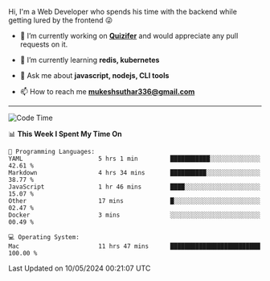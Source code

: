 Hi, I'm a Web Developer who spends his time with the backend while getting lured by the frontend 😜

- 🔭 I’m currently working on **[Quizifer](https://github.com/SutharMukesh/Quizifer/)** and would appreciate any pull requests on it.

- 🌱 I’m currently learning **redis, kubernetes**

- 💬 Ask me about **javascript, nodejs, CLI tools**

- 📫 How to reach me **mukeshsuthar336@gmail.com**

---
<!--START_SECTION:waka-->
![Code Time](http://img.shields.io/badge/Code%20Time-2%2C953%20hrs%2010%20mins-blue)

📊 **This Week I Spent My Time On** 

```text
💬 Programming Languages: 
YAML                     5 hrs 1 min         ███████████░░░░░░░░░░░░░░   42.61 % 
Markdown                 4 hrs 34 mins       ██████████░░░░░░░░░░░░░░░   38.77 % 
JavaScript               1 hr 46 mins        ████░░░░░░░░░░░░░░░░░░░░░   15.07 % 
Other                    17 mins             █░░░░░░░░░░░░░░░░░░░░░░░░   02.47 % 
Docker                   3 mins              ░░░░░░░░░░░░░░░░░░░░░░░░░   00.49 % 

💻 Operating System: 
Mac                      11 hrs 47 mins      █████████████████████████   100.00 % 
```


 Last Updated on 10/05/2024 00:21:07 UTC
<!--END_SECTION:waka-->
